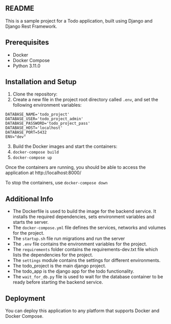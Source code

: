 ## README

This is a sample project for a Todo application, built using Django and Django Rest Framework.

## Prerequisites
 - Docker
 - Docker Compose
 - Python 3.11.0


## Installation and Setup
1. Clone the repository:
2. Create a new file in the project root directory called `.env`, and set the following environment variables:
```
DATABASE_NAME='todo_project'
DATABASE_USER='todo_project_admin'
DATABASE_PASSWORD='todo_project_pass'
DATABASE_HOST='localhost'
DATABASE_PORT=5432
ENV="dev"
```
3. Build the Docker images and start the containers:
4. `docker-compose build`
5. `docker-compose up`

Once the containers are running, you should be able to access the application at http://localhost:8000/

To stop the containers, use `docker-compose down`



## Additional Info
 - The Dockerfile is used to build the image for the backend service. It installs the required dependencies, sets environment variables and starts the server.
 - The `docker-compose.yml` file defines the services, networks and volumes for the project.
 - The `startup.sh` file run migrations and run the server
 - The `.env` file contains the environment variables for the project.
 - The `requirements` folder contains the requirements-dev.txt file which lists the dependencies for the project.
 - The `settings` module contains the settings for different environments.
 - The todo_project is the main django project.
 - The todo_app is the django app for the todo functionality.
 - The `wait_for_db.py` file is used to wait for the database container to be ready before starting the backend service.

## Deployment
You can deploy this application to any platform that supports Docker and Docker Compose.
